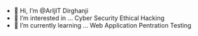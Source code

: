 - 👋 Hi, I’m @ArIjIT Dirghanji
- 👀 I’m interested in ... Cyber Security Ethical Hacking
- 🌱 I’m currently learning ... Web Application Pentration Testing
<!-- - 💞️ I’m looking to collaborate on ...
- 📫 How to reach me ...
 -->
<!---
ArIjIT8372/ArIjIT8372 is a ✨ special ✨ repository because its `README.md` (this file) appears on your GitHub profile.
You can click the Preview link to take a look at your changes.
--->
